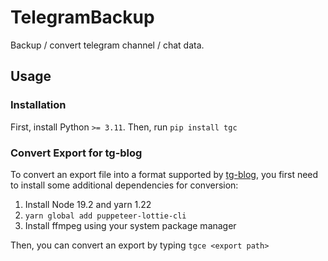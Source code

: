 # TelegramBackup

Backup / convert telegram channel / chat data.

## Usage

### Installation

First, install Python `>= 3.11`. Then, run `pip install tgc`

### Convert Export for tg-blog

To convert an export file into a format supported by [tg-blog](https://github.com/one-among-us/tg-blog), you first need to install some additional dependencies for conversion:

1. Install Node 19.2 and yarn 1.22
2. `yarn global add puppeteer-lottie-cli`
3. Install ffmpeg using your system package manager

Then, you can convert an export by typing `tgce <export path>`

